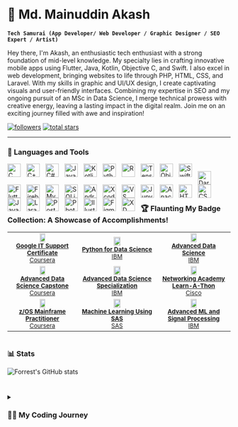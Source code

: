 # 🥷 Md. Mainuddin Akash

**`Tech Samurai (App Developer/ Web Developer / Graphic Designer / SEO Expert / Artist)`**

Hey there, I'm Akash, an enthusiastic tech enthusiast with a strong foundation of mid-level knowledge. My specialty lies in crafting innovative mobile apps using Flutter, Java, Kotlin, Objective C, and Swift. I also excel in web development, bringing websites to life through PHP, HTML, CSS, and Laravel. With my skills in graphic and UI/UX design, I create captivating visuals and user-friendly interfaces. Combining my expertise in SEO and my ongoing pursuit of an MSc in Data Science, I merge technical prowess with creative energy, leaving a lasting impact in the digital realm. Join me on an exciting journey filled with awe and inspiration!

  <p align="left">
    <a href="#">
      <img alt="followers" title="Follow me on Github" src="https://custom-icon-badges.demolab.com/github/followers/ForrestKnight?color=236ad3&labelColor=1155ba&style=for-the-badge&logo=person-add&label=Follow&logoColor=white"/></a>
   <a href="#">
      <img alt="total stars" title="Total stars on GitHub" src="https://custom-icon-badges.demolab.com/github/stars/ForrestKnight?color=55960c&style=for-the-badge&labelColor=488207&logo=star"/></a>
</p>

---

### 🧰 Languages and Tools

<img align="left" alt="C" width="30px" style="padding-right:10px;" src="https://cdn.jsdelivr.net/gh/devicons/devicon/icons/c/c-original.svg"/>
<img align="left" alt="C++" width="30px" style="padding-right:10px;" src="https://cdn.jsdelivr.net/gh/devicons/devicon/icons/cplusplus/cplusplus-original.svg"/>
<img align="left" alt="C#" width="30px" style="padding-right:10px;" src="https://cdn.jsdelivr.net/gh/devicons/devicon/icons/csharp/csharp-original.svg"/>
<img align="left" alt="Java" width="30px" style="padding-right:10px;" src="https://cdn.jsdelivr.net/gh/devicons/devicon/icons/java/java-original.svg"/>
<img align="left" alt="Kotlin" width="30px" style="padding-right:10px;" src="https://cdn.jsdelivr.net/gh/devicons/devicon/icons/kotlin/kotlin-original.svg"/>
<img align="left" alt="Python" width="30px" style="padding-right:10px;" src="https://cdn.jsdelivr.net/gh/devicons/devicon/icons/python/python-original.svg"/>
<img align="left" alt="R" width="30px" style="padding-right:10px;" src="https://cdn.jsdelivr.net/gh/devicons/devicon/icons/r/r-original.svg"/>
<img align="left" alt="Tensorflow" width="30px" style="padding-right:10px;" src="https://cdn.jsdelivr.net/gh/devicons/devicon/icons/tensorflow/tensorflow-original.svg"/>
<img align="left" alt="Objective-C" width="30px" style="padding-right:10px;" src="https://cdn.jsdelivr.net/gh/devicons/devicon/icons/objectivec/objectivec-original.svg"/>
<img align="left" alt="Swift" width="30px" style="padding-right:10px;" src="https://cdn.jsdelivr.net/gh/devicons/devicon/icons/swift/swift-original.svg"/>
<br/>
<img align="left" alt="Dart" width="30px" style="padding-right:10px;" src="https://cdn.jsdelivr.net/gh/devicons/devicon/icons/dart/dart-original.svg"/>
<img align="left" alt="Flutter" width="30px" style="padding-right:10px;" src="https://cdn.jsdelivr.net/gh/devicons/devicon/icons/flutter/flutter-original.svg"/>
<img align="left" alt="Firebase" width="30px" style="padding-right:10px;" src="https://cdn.jsdelivr.net/gh/devicons/devicon/icons/firebase/firebase-plain.svg"/>
<img align="left" alt="MySQL" width="30px" style="padding-right:10px;" src="https://cdn.jsdelivr.net/gh/devicons/devicon/icons/mysql/mysql-original.svg"/>
<img align="left" alt="SQLite" width="30px" style="padding-right:10px;" src="https://cdn.jsdelivr.net/gh/devicons/devicon/icons/sqlite/sqlite-original.svg"/>
<img align="left" alt="Android Studio" width="30px" style="padding-right:10px;" src="https://cdn.jsdelivr.net/gh/devicons/devicon/icons/android/android-original.svg"/>
<img align="left" alt="Xcode" width="30px" style="padding-right:10px;" src="https://cdn.jsdelivr.net/gh/devicons/devicon/icons/xcode/xcode-original.svg"/>
<img align="left" alt="VS Code" width="30px" style="padding-right:10px;" src="https://cdn.jsdelivr.net/gh/devicons/devicon/icons/vscode/vscode-original.svg"/>
<img align="left" alt="Jupyter" width="30px" style="padding-right:10px;" src="https://cdn.jsdelivr.net/gh/devicons/devicon/icons/jupyter/jupyter-original.svg"/>
<img align="left" alt="Anaconda" width="30px" style="padding-right:10px;" src="https://cdn.jsdelivr.net/gh/devicons/devicon/icons/anaconda/anaconda-original.svg"/>
<br/>
<img align="left" alt="HTML" width="30px" style="padding-right:10px;" src="https://cdn.jsdelivr.net/gh/devicons/devicon/icons/html5/html5-original.svg"/>
<img align="left" alt="CSS" width="30px" style="padding-right:10px;" src="https://cdn.jsdelivr.net/gh/devicons/devicon/icons/css3/css3-original.svg"/>
<img align="left" alt="JavaScript" width="30px" style="padding-right:10px;" src="https://cdn.jsdelivr.net/gh/devicons/devicon/icons/javascript/javascript-original.svg"/>
<img align="left" alt="Laravel" width="30px" style="padding-right:10px;" src="https://cdn.jsdelivr.net/gh/devicons/devicon/icons/laravel/laravel-plain.svg"/>
<img align="left" alt="Postman" width="30px" style="padding-right:10px;" src="https://cdn.jsdelivr.net/gh/devicons/devicon/icons/postman/postman-original.svg"/>
<img align="left" alt="Photoshop" width="30px" style="padding-right:10px;" src="https://cdn.jsdelivr.net/gh/devicons/devicon/icons/photoshop/photoshop-plain.svg"/>
<img align="left" alt="Illustrator" width="30px" style="padding-right:10px;" src="https://cdn.jsdelivr.net/gh/devicons/devicon/icons/illustrator/illustrator-plain.svg"/>
<img align="left" alt="Figma" width="30px" style="padding-right:10px;" src="https://cdn.jsdelivr.net/gh/devicons/devicon/icons/figma/figma-original.svg"/>
<img align="left" alt="XD" width="30px" style="padding-right:10px;" src="https://cdn.jsdelivr.net/gh/devicons/devicon/icons/xd/xd-plain.svg"/>
<br/>

#

### 🏆 Flaunting My Badge Collection: A Showcase of Accomplishments!

| | | |
|:-----:|:-----:|:-----:|
|<img src="https://images.credly.com/size/340x340/images/ae2f5bae-b110-4ea1-8e26-77cf5f76c81e/GCC_badge_IT_Support_1000x1000.png" width="30%" height="30%"> <br> <small>**[Google IT Support Certificate](https://www.credly.com/badges/d4e8cc8c-2a28-4420-ae6f-33c5986a41bd)**</small> <br> <small>[Coursera](https://www.credly.com/org/coursera)</small>|<img src="https://images.credly.com/images/84ac9eff-b8a2-4683-846b-f59887a73801/Python_101_Data_Science.png" width="30%" height="30%"> <br> <small>**[Python for Data Science](https://www.credly.com/badges/568bb35e-5fe3-4994-9482-be3a25cb3f3c)**</small> <br> <small>[IBM](https://www.credly.com/org/ibm)</small> | <img src="https://images.credly.com/size/340x340/images/0a8e2321-c9a1-45b4-a61d-cae2636e9ea3/Adv_Data_Science_Specialization_-_Coursera.png" width="30%" height="30%"> <br> <small>**[Advanced Data Science](https://www.credly.com/badges/568bb35e-5fe3-4994-9482-be3a25cb3f3c)**</small> <br> <small>[IBM](https://www.credly.com/org/ibm)</small> | 
|<img src="https://images.credly.com/size/340x340/images/00898a99-7e63-4203-b601-f063ee5f5018/Advanced_Data_Science_Capstone.png" width="30%" height="30%"> <br> <small>**[Advanced Data Science Capstone](https://www.credly.com/badges/3ab9e41d-f5ca-4b6a-b18b-213245539b8d)**</small> <br> <small>[Coursera](https://www.credly.com/org/coursera)</small> | <img src="https://images.credly.com/size/340x340/images/0a8e2321-c9a1-45b4-a61d-cae2636e9ea3/Adv_Data_Science_Specialization_-_Coursera.png" width="30%" height="30%"> <br> <small>**[Advanced Data Science Specialization](https://www.credly.com/badges/568bb35e-5fe3-4994-9482-be3a25cb3f3c)**</small> <br> <small>[IBM](https://www.credly.com/org/ibm)</small> | <img src="https://images.credly.com/size/340x340/images/0a00ff19-2af2-452c-b855-a00f24e577dd/image.png" width="30%" height="30%"> <br> <small>**[Networking Academy Learn-A-Thon](https://www.credly.com/badges/0e946d88-1176-4219-93a2-970b731956a3)**</small> <br><small>[Cisco](https://www.credly.com/org/cisco)</small>|
|<img src="https://images.credly.com/size/340x340/images/8eaba78b-0471-4846-b928-f02bff2dda16/Professional_Certificate_-_zOS_Mainframe_Practitoner.png" width="30%" height="30%"> <br> <small>**[z/OS Mainframe Practitioner](https://www.credly.com/badges/10169acb-f25a-46f7-aa82-fc4bcad7be6f)**</small> <br> <small>[Coursera](https://www.credly.com/org/coursera)</small> | <img src="https://images.credly.com/size/340x340/images/f731f3d6-2758-45b6-9369-c4d02fa3fec0/90819_badges_Learn_CourseraCoBrand_AdvAnalytics.png" width="30%" height="30%"> <br> <small>**[Machine Learning Using SAS](https://www.credly.com/badges/139fc4eb-23ea-4fe4-9090-a227623e4ea0)**</small> <br> <small>[SAS](https://www.credly.com/org/sas)</small>| <img src="https://images.credly.com/size/340x340/images/007afae6-2754-4a7c-9c44-e95c64c93656/IBM_Watson_IoT-_Advanced_Machine_Learning_and_Signal_Processing.png" width="30%" height="30%"> <br> <small>**[Advanced ML and Signal Processing](https://www.credly.com/badges/934aea13-163d-4a64-8fb2-70f328c1eff2)**</small> <br><small>[IBM](https://www.credly.com/org/ibm)</small>|




<!-- BEGIN YOUTUBE-CARDS -->

#

### 📊 Stats

![Forrest's GitHub stats](https://github-readme-stats.vercel.app/api?username=forrestknight&show_icons=true&theme=gruvbox)

<!-- ![GitHub Streak](https://streak-stats.demolab.com?user=ForrestKnight&theme=gruvbox&border_radius=4.5) -->

#

<details>
 <summary><h3>👨‍💻 My Coding Journey</h3></summary>
   Hey there! I'm Md Mainuddin Akash, a high-energy tech enthusiast ready to take on the world of innovation! With my coding prowess in FLutter, Java, Kotlin, Objective C, and Swift, I whip up jaw-dropping mobile apps that'll leave users craving for more!

But wait, there's more! When it comes to web development, I'm a master of PHP, HTML, CSS, and Laravel, injecting life into websites that scream style and functionality.

But that's not all—I'm a design dynamo! Armed with Photoshop and Illustrator, I weave magic into visuals that'll make your eyes pop. And my UI/UX design skills? Unparalleled! Using Figma and XD, I create seamless and intuitive interfaces that'll have users grinning from ear to ear.

Oh, did I mention I'm an SEO expert too? I optimize websites to soar through search engine rankings like a rocket.

Hold on tight because there's more to know! With a BSc in Computer Science and my current pursuit of an MSc in Data Science, I'm on a never-ending quest to fuse my technical skills with the power of data analysis and exploration.

Ready for an electrifying ride? Let's unleash innovation and rock the digital world together!

[website]: https://#
[youtube]: https://#
